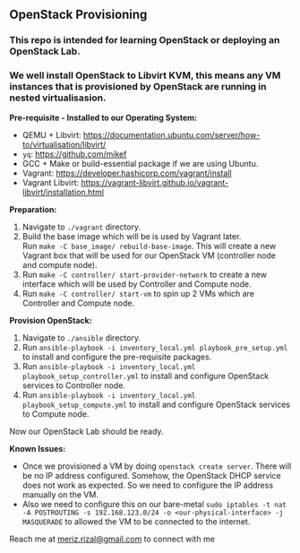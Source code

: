 ## OpenStack Provisioning

### This repo is intended for learning OpenStack or deploying an OpenStack Lab.
### We well install OpenStack to Libvirt KVM, this means any VM instances that is provisioned by OpenStack are running in nested virtualisasion.

**Pre-requisite - Installed to our Operating System:**
- QEMU + Libvirt: https://documentation.ubuntu.com/server/how-to/virtualisation/libvirt/
- `yq`: https://github.com/mikef
- GCC + Make or build-essential package if we are using Ubuntu.
- Vagrant: https://developer.hashicorp.com/vagrant/install
- Vagrant Libvirt: https://vagrant-libvirt.github.io/vagrant-libvirt/installation.html


**Preparation:**
1. Navigate to `./vagrant` directory.
2. Build the base image which will be is used by Vagrant later.<br>
Run `make -C base_image/ rebuild-base-image`. This will create a new Vagrant box that will be used for our OpenStack VM (controller node and compute node).
3. Run `make -C controller/ start-provider-network` to create a new interface which will be used by Controller and Compute node.
4. Run `make -C controller/ start-vm` to spin up 2 VMs which are Controller and Compute node.

**Provision OpenStack:**
1. Navigate to `./ansible` directory.
2. Run `ansible-playbook -i inventory_local.yml playbook_pre_setup.yml` to install and configure the pre-requisite packages.
3. Run `ansible-playbook -i inventory_local.yml playbook_setup_controller.yml` to install and configure OpenStack services to Controller node.
4. Run `ansible-playbook -i inventory_local.yml playbook_setup_compute.yml` to install and configure OpenStack services to Compute node.

Now our OpenStack Lab should be ready.

**Known Issues:**
- Once we provisioned a VM by doing `openstack create server`. There will be no IP address configured. Somehow, the OpenStack DHCP service does not work as expected. So we need to configure the IP address manually on the VM.
- Also we need to configure this on our bare-metal `sudo iptables -t nat -A POSTROUTING -s 192.168.123.0/24 -o <our-physical-interface> -j MASQUERADE` to allowed the VM to be connected to the internet.

Reach me at meriz.rizal@gmail.com to connect with me